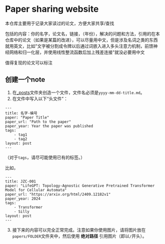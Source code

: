 # Paper sharing website

本仓库主要用于记录大家读过的论文，方便大家共享/查找

包括的内容：你的名字，论文名，链接，（年份），解决的问题和方法，引用的在本仓库中的论文（如果是某篇的改进），可以尽量用中文，但是涉及名词之类的东西就用英文，比如"文字被分割成令牌以后通过词嵌入进入多头注意力机制，前馈神经网络和归一化层，并使用线性整流函数后加上残差连接"就没必要用中文

值得复现的论文可以标注

## 创建一个note

1. 在[_posts](./_posts/)文件夹创造一个文件，文件名必须是`yyyy-mm-dd-title.md`。
2. 在文件中写入以下“头文件”：

```
---
title: 名字-编号
paper: "Paper Title"
paper_url: "Path to the paper" 
paper_year: Year the paper was published
tags: 
    - tag1
    - tag2
layout: post
---
```

（对于`tags`，请尽可能使用已有的标签。）

比如，

```
---
title: JZC-001
paper: "LifeGPT: Topology-Agnostic Generative Pretrained Transformer Model for Cellular Automata"
paper_url: "https://arxiv.org/html/2409.12182v1" 
paper_year: 2024
tags: 
    - Transformer
    - Silly
layout: post
---
```

3. 接下来的内容可以完全正常完成。注意如果你使用图片，请将图片放在`papers/FOLDER`文件夹中，然后使用 **绝对路径** 引用图片（即以`/`开头）。